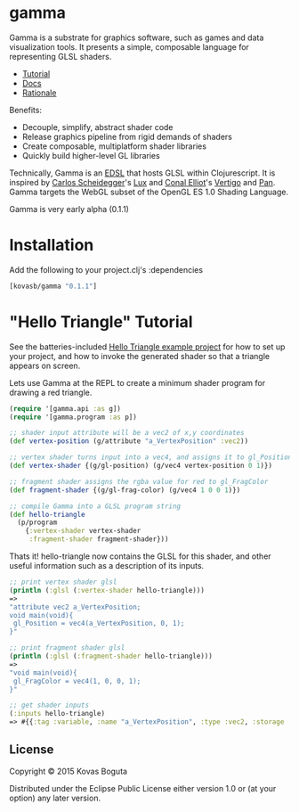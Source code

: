 # gamma

Gamma is a substrate for graphics software, such as games and data visualization tools. It presents a simple, composable language for representing GLSL shaders. 

- [Tutorial](https://github.com/kovasb/gamma/blob/master/README.md#hello-triangle-tutorial) 
- [Docs](https://github.com/kovasb/gamma/wiki/API-Guide)
- [Rationale](https://github.com/kovasb/gamma/wiki/Gamma-Rationale)

Benefits: 
- Decouple, simplify, abstract shader code 
- Release graphics pipeline from rigid demands of shaders
- Create composable, multiplatform shader libraries 
- Quickly build higher-level GL libraries 

Technically, Gamma is an [EDSL](http://c2.com/cgi/wiki?EmbeddedDomainSpecificLanguage) that hosts GLSL within Clojurescript. It is inspired by [Carlos Scheidegger](http://cscheid.net/)'s [Lux](http://cscheid.github.io/lux/) and [Conal Elliot](http://conal.net/)'s [Vertigo](http://conal.net/papers/Vertigo/) and [Pan](http://conal.net/papers/jfp-saig/). Gamma targets the WebGL subset of the OpenGL ES 1.0 Shading Language.

Gamma is very early alpha (0.1.1)

# Installation

Add the following to your project.clj's :dependencies

```clojure
[kovasb/gamma "0.1.1"]
```

# "Hello Triangle" Tutorial 

See the batteries-included [Hello Triangle example project](https://github.com/kovasb/gamma-hello-triangle) for how to set up your project, and how to invoke the generated shader so that a triangle appears on screen. 

Lets use Gamma at the REPL to create a minimum shader program for drawing a red triangle.

```clojure
(require '[gamma.api :as g])
(require '[gamma.program :as p])
```

```clojure
;; shader input attribute will be a vec2 of x,y coordinates
(def vertex-position (g/attribute "a_VertexPosition" :vec2))

;; vertex shader turns input into a vec4, and assigns it to gl_Position
(def vertex-shader {(g/gl-position) (g/vec4 vertex-position 0 1)})

;; fragment shader assigns the rgba value for red to gl_FragColor 
(def fragment-shader {(g/gl-frag-color) (g/vec4 1 0 0 1)})

;; compile Gamma into a GLSL program string 
(def hello-triangle 
  (p/program 
    {:vertex-shader vertex-shader 
     :fragment-shader fragment-shader}))
```
Thats it! hello-triangle now contains the GLSL for this shader, and other useful information such as a description of its inputs.  

```clojure
;; print vertex shader glsl
(println (:glsl (:vertex-shader hello-triangle)))
=> 
"attribute vec2 a_VertexPosition;
void main(void){
 gl_Position = vec4(a_VertexPosition, 0, 1);
}"

;; print fragment shader glsl
(println (:glsl (:fragment-shader hello-triangle)))
=>
"void main(void){
 gl_FragColor = vec4(1, 0, 0, 1);
}"

;; get shader inputs 
(:inputs hello-triangle)
=> #{{:tag :variable, :name "a_VertexPosition", :type :vec2, :storage :attribute}}
```



## License

Copyright © 2015 Kovas Boguta

Distributed under the Eclipse Public License either version 1.0 or (at
your option) any later version.
